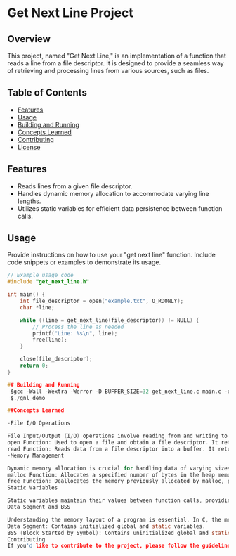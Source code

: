 # Get Next Line Project

## Overview
This project, named "Get Next Line," is an implementation of a function that reads a line from a file descriptor. It is designed to provide a seamless way of retrieving and processing lines from various sources, such as files.

## Table of Contents
- [Features](#features)
- [Usage](#usage)
- [Building and Running](#building-and-running)
- [Concepts Learned](#concepts-learned)
- [Contributing](#contributing)
- [License](#license)

## Features
- Reads lines from a given file descriptor.
- Handles dynamic memory allocation to accommodate varying line lengths.
- Utilizes static variables for efficient data persistence between function calls.

## Usage
Provide instructions on how to use your "get next line" function. Include code snippets or examples to demonstrate its usage.

```c
// Example usage code
#include "get_next_line.h"

int main() {
    int file_descriptor = open("example.txt", O_RDONLY);
    char *line;

    while ((line = get_next_line(file_descriptor)) != NULL) {
        // Process the line as needed
        printf("Line: %s\n", line);
        free(line);
    }

    close(file_descriptor);
    return 0;
}

## Building and Running
 $gcc -Wall -Wextra -Werror -D BUFFER_SIZE=32 get_next_line.c main.c -o gnl_demo
 $./gnl_demo

##Concepts Learned

-File I/O Operations

File Input/Output (I/O) operations involve reading from and writing to files. In your project, you interacted with the kernel using functions like open and read.
open Function: Used to open a file and obtain a file descriptor. It returns a non-negative integer (file descriptor) on success, which is then used for subsequent I/O operations.
read Function: Reads data from a file descriptor into a buffer. It returns the number of bytes read, allowing you to process the content.
-Memory Management

Dynamic memory allocation is crucial for handling data of varying sizes. In your project, you dynamically allocated memory for lines to ensure flexibility in accommodating different line lengths.
malloc Function: Allocates a specified number of bytes in the heap memory and returns a pointer to the allocated memory block.
free Function: Deallocates the memory previously allocated by malloc, preventing memory leaks.
Static Variables

Static variables maintain their values between function calls, providing a form of persistence. In your project, static variables were likely employed to keep track of the state between successive calls to the "get next line" function.
Data Segment and BSS

Understanding the memory layout of a program is essential. In C, the memory is organized into various segments, including the data segment and BSS.
Data Segment: Contains initialized global and static variables.
BSS (Block Started by Symbol): Contains uninitialized global and static variables that are set to zero by default.
Contributing
If you'd like to contribute to the project, please follow the guidelines in the CONTRIBUTING.md file.
